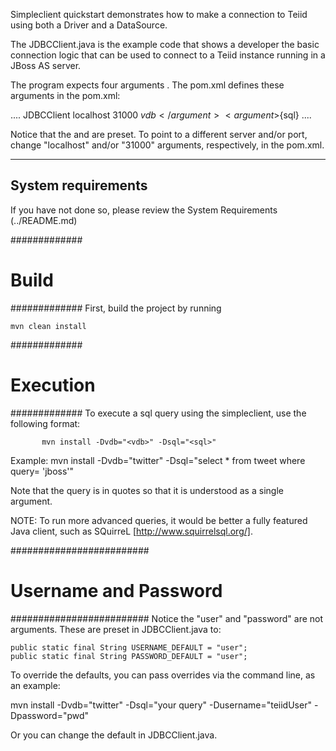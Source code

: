 Simpleclient quickstart demonstrates how to make a connection to Teiid using both a Driver
and a DataSource.

The JDBCClient.java is the example code that shows a developer the basic connection logic that
can be used to connect to a Teiid instance running in a JBoss AS server.

The program expects four arguments <host> <port> <vdb> <sql-command>.  The pom.xml defines these arguments in
the pom.xml:

....
			<mainClass>JDBCClient</mainClass>
			<arguments>
				<argument>localhost</argument>  <!-- host -->
				<argument>31000</argument>   <!--  port -->
				<argument>${vdb}</argument>
				<argument>${sql}</argument>
			</arguments>
....

Notice that the <host> and <port> are preset. To point to a different server and/or port, 
change "localhost" and/or "31000" arguments, respectively, in the pom.xml.

-------------------
System requirements
-------------------

If you have not done so, please review the System Requirements (../README.md)

#############
#  Build
#############
First, build the project by running

	mvn clean install


#############
#  Execution
#############
To execute a sql query using the simpleclient, use the following format:

		   mvn install -Dvdb="<vdb>" -Dsql="<sql>"

Example:   mvn install -Dvdb="twitter" -Dsql="select * from tweet where query= 'jboss'"

Note that the query is in quotes so that it is understood as a single argument.

NOTE: To run more advanced queries, it would be better a fully featured Java client, 
such as SQuirreL [http://www.squirrelsql.org/].


#########################
#  Username and Password
#########################
Notice the "user" and "password" are not arguments.  These are preset in JDBCClient.java to:

	public static final String USERNAME_DEFAULT = "user";
	public static final String PASSWORD_DEFAULT = "user";

To override the defaults, you can pass overrides via the command line, as an example:

 mvn install -Dvdb="twitter" -Dsql="your query" -Dusername="teiidUser" -Dpassword="pwd"

Or you can change the default in JDBCClient.java.




